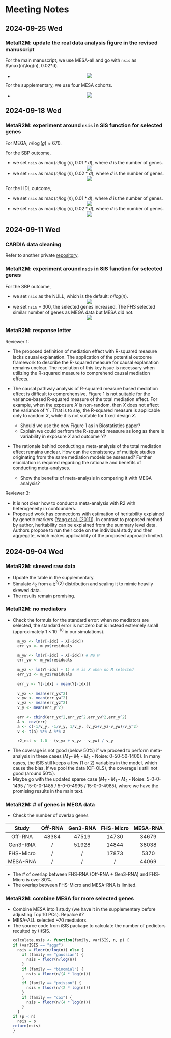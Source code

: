 # Meeting Notes

## 2024-09-25 Wed
### MetaR2M: update the real data analysis figure in the revised manuscript

For the main manuscript, we use MESA-all and go with `nsis` as $\max(n/\log(n), 0.02*d).

- <div align="center"><img src="Fig/RDA-1_092424.png" ></div>

For the supplementary, we use four MESA cohorts.

- <div align="center"><img src="Fig/RDA-2_092424.png" ></div>


## 2024-09-18 Wed
### MetaR2M: experiment around `nsis` in SIS function for selected genes

For MEGA, $n/\log(g) \approx 670$. 

For the SBP outcome, 
- we set `nsis` as $\max(n/\log(n), 0.01*d),$ where $d$ is the number of genes.
  <div align="center"><img src="Fig/SBP-3_091724.png" ></div>
- we set `nsis` as $\max(n/\log(n), 0.02*d),$ where $d$ is the number of genes.
  <div align="center"><img src="Fig/SBP-4_091724.png" ></div>

For the HDL outcome, 
- we set `nsis` as $\max(n/\log(n), 0.01*d),$ where $d$ is the number of genes.
  <div align="center"><img src="Fig/HDL-3_091724.png" ></div>
- we set `nsis` as $\max(n/\log(n), 0.02*d),$ where $d$ is the number of genes.
  <div align="center"><img src="Fig/HDL-4_091724.png" ></div>



## 2024-09-11 Wed

### CARDIA data cleaning

Refer to another private [repository](https://github.com/zhichaoxu04/CARDIA).


### MetaR2M: experiment around `nsis` in SIS function for selected genes

For the SBP outcome, 
- we set `nsis` as the NULL, which is the default: $n/log(n)$.
  <div align="center"><img src="Fig/RDA-nsis-300.png" ></div>
- we set `nsis` = 300, the selected genes increased. The FHS selected similar number of genes as MEGA data but MESA did not. 
  <div align="center"><img src="Fig/RDA-SBP-NSIS-300.png" ></div>

### MetaR2M: response letter
Reviewer 1:
- The proposed definition of mediation effect with R-squared measure lacks causal explanation. The application of the potential outcome framework to describe the R-squared measure for causal explanation remains unclear. The resolution of this key issue is necessary when utilizing the R-squared measure to comprehend causal mediation effects.

- The causal pathway analysis of R-squared measure based mediation effect is difficult to comprehensive. Figure 1 is not suitable for the variance-based R-squared measure of the total mediation effect. For example, when the exposure $X$ is non-random, then $X$ does not affect the variance of Y . That is to say, the R-squared measure is applicable only to random $X$, while it is not suitable for fixed design $X$.
  - Should we use the new Figure 1 as in Biostatistics paper?
  - Explain we could perfrom the R-squared measure as long as there is variability in exposure $X$ and outcome $Y$? 
- The rationale behind conducting a meta-analysis of the total mediation effect remains unclear. How can the consistency of multiple studies originating from the same mediation models be assessed? Further elucidation is required regarding the rationale and benefits of conducting meta-analyses.
  - Show the benefits of meta-analysis in comparing it with MEGA analysis?


Reviewer 3:
- It is not clear how to conduct a meta-analysis with R2 with heterogeneity in confounders.
- Proposed work has connections with estimation of heritability explained by genetic markers  ([Yang et al. [2011]](https://www.ncbi.nlm.nih.gov/pmc/articles/PMC3014363/)). In contrast to proposed method by author, heritability can be explained from the summary level data. Authors propose to run their code on the individual study and then aggregate, which makes applicability of the proposed approach limited.




## 2024-09-04 Wed

### MetaR2M: skewed raw data

- Update the table in the supplementary.
- Simulate $\varepsilon_{2}$ from a $\chi^2(2)$ distribution and scaling it to mimic heavily skewed data.
- The results remain promising.

### MetaR2M: no mediators
- Check the formula for the standard error: when no mediators are selected, the standard error is not zero but is instead extremely small (approximately $1\times 10^{-10}$ in our simulations).
  ```R
    m_yx <- lm(Y[-idx] ~ X[-idx])
    err_yx <- m_yx$residuals
    
    m_yw <- lm(Y[-idx] ~ X[-idx]) # No M
    err_yw <- m_yw$residuals
    
    m_yz <- lm(Y[-idx] ~ 1) # W is X when no M selected
    err_yz <- m_yz$residuals
    
    err_y <- Y[-idx] - mean(Y[-idx])
    
    v_yx <- mean(err_yx^2)
    v_yw <- mean(err_yw^2)
    v_yz <- mean(err_yz^2)
    v_y <- mean(err_y^2)
    
    err <- cbind(err_yx^2,err_yz^2,err_yw^2,err_y^2)
    A <- cov(err)
    a <- c(-1/v_y, -1/v_y, 1/v_y, (v_yx+v_yz-v_yw)/v_y^2)
    v <- t(a) %*% A %*% a
    
    r2_est <- 1.0 - (v_yx + v_yz - v_yw) / v_y
  ```
- The coverage is not good (below 50%) if we proceed to perform meta-analysis in these cases ($M_T$- $M_1$ - $M_2$ - Noise: 0-50-50-1400). In many cases, the iSIS still keeps a few (1 or 2) variables in the model, which cause the bias. If we pool the data (CF-OLS), the coverage is still not good (around 50%).
- Maybe go with the updated sparse case ($M_T$ - $M_1$ - $M_2$ - Noise: 5-0-0-1495 / 15-0-0-1485 / 5-0-0-4995 / 15-0-0-4985), where we have the promising results in the main text.

### MetaR2M: # of genes in MEGA data
- Check the number of overlap genes

| Study     | Off-RNA    | Gen3-RNA    | FHS-Micro   | MESA-RNA    |
| :---:     | :---:      | :---:       | :---:       | :---:       | 
| Off-RNA   | 48384      | 47519       |  14730      | 34679       |
| Gen3-RNA  | /          | 51928       |   14844     | 38038       |
| FHS-Micro | /          | /           |   17873     | 5370        |
| MESA-RNA  | /          | /           |     /       | 44069       |

- The # of overlap between FHS-RNA (Off-RNA + Gen3-RNA) and FHS-Micro is over 80%.
- The overlap between FHS-Micro and MESA-RNA is limited.



### MetaR2M: combine MESA for more selected genes

- Combine MESA into 1 study (we have it in the supplementary before adjusting Top 10 PCs). Repalce it?
- MESA-ALL selected ~70 mediators.
- The source code from iSIS package to calculate the number of pedictors recuited by (I)SIS.
  ```R
  calculate.nsis <- function(family, varISIS, n, p) {
  if (varISIS == "aggr") 
    nsis = floor(n/log(n)) else {
      if (family == "gaussian") {
        nsis = floor(n/log(n))
      }
      if (family == "binomial") {
        nsis = floor(n/(4 * log(n)))
      }
      if (family == "poisson") {
        nsis = floor(n/(2 * log(n)))
      }
      if (family == "cox") {
        nsis = floor(n/(4 * log(n)))
      }
    }
  if (p < n) 
    nsis = p
  return(nsis)
  }

  ```

